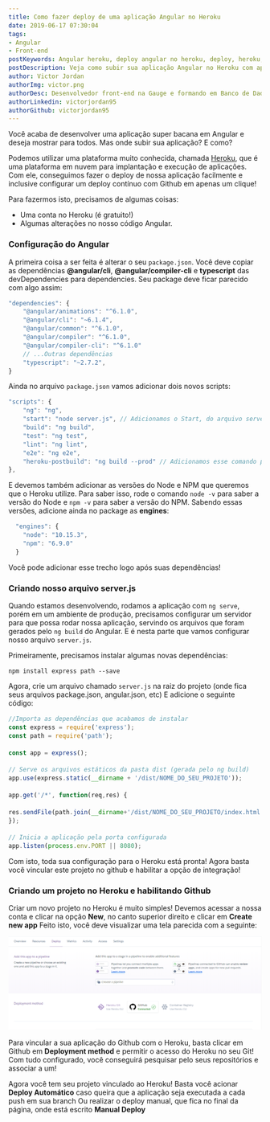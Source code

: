 ```yaml
---
title: Como fazer deploy de uma aplicação Angular no Heroku
date: 2019-06-17 07:30:04
tags:
- Angular
- Front-end
postKeywords: Angular heroku, deploy angular no heroku, deploy, heroku, angular, static file heroku, como subir aplicacao angular online
postDescription: Veja como subir sua aplicação Angular no Heroku com apenas algumas alterações em seu código, passo a passo!
author: Victor Jordan
authorImg: victor.png
authorDesc: Desenvolvedor front-end na Gauge e formando em Banco de Dados pela Fatec, apaixonado por usabilidade, performance e UX!
authorLinkedin: victorjordan95
authorGithub: victorjordan95
---
```


Você acaba de desenvolver uma aplicação super bacana em Angular e deseja mostrar para todos.
Mas onde subir sua aplicação? E como?

Podemos utilizar uma plataforma muito conhecida, chamada [Heroku](https://www.heroku.com/), que é uma plataforma em nuvem para implantação e execução de aplicações.
Com ele, conseguimos fazer o deploy de nossa aplicação facilmente e inclusive configurar um deploy contínuo com Github em apenas um clique!

Para fazermos isto, precisamos de algumas coisas:

- Uma conta no Heroku (é gratuito!)
- Algumas alterações no nosso código Angular.

<!-- more -->

### Configuração do Angular

A primeira coisa a ser feita é alterar o seu `package.json`.
Você deve copiar as dependências **@angular/cli**, **@angular/compiler-cli** e **typescript** das devDependencies para dependencies.
Seu package deve ficar parecido com algo assim:

```javascript
"dependencies": {
    "@angular/animations": "^6.1.0",
    "@angular/cli": "~6.1.4",
    "@angular/common": "^6.1.0",
    "@angular/compiler": "^6.1.0",
    "@angular/compiler-cli": "^6.1.0"
    // ...Outras dependências
    "typescript": "~2.7.2",
}
```

Ainda no arquivo `package.json` vamos adicionar dois novos scripts:

```javascript
"scripts": {
    "ng": "ng",
    "start": "node server.js", // Adicionamos o Start, do arquivo server.js que logo criaremos
    "build": "ng build",
    "test": "ng test",
    "lint": "ng lint",
    "e2e": "ng e2e",
    "heroku-postbuild": "ng build --prod" // Adicionamos esse comando para o heroku gerar o build dos nossos arquivos
},
```

E devemos também adicionar as versões do Node e NPM que queremos que o Heroku utilize. 
Para saber isso, rode o comando `node -v` para saber a versão do Node e `npm -v` para saber a versão do NPM.
Sabendo essas versões, adicione ainda no package as **engines**:

```javascript
  "engines": {
    "node": "10.15.3",
    "npm": "6.9.0"
  }
```
Você pode adicionar esse trecho logo após suas dependências!

### Criando nosso arquivo server.js

Quando estamos desenvolvendo, rodamos a aplicação com `ng serve`, porém em um ambiente de produção, precisamos configurar um servidor
para que possa rodar nossa aplicação, servindo os arquivos que foram gerados pelo `ng build` do Angular.
E é nesta parte que vamos configurar nosso arquivo `server.js`.

Primeiramente, precisamos instalar algumas novas dependências:

```
npm install express path --save
```

Agora, crie um arquivo chamado `server.js` na raiz do projeto (onde fica seus arquivos package.json, angular.json, etc)
E adicione o seguinte código:

```javascript
//Importa as dependências que acabamos de instalar
const express = require('express');
const path = require('path');

const app = express();

// Serve os arquivos estáticos da pasta dist (gerada pelo ng build)
app.use(express.static(__dirname + '/dist/NOME_DO_SEU_PROJETO'));

app.get('/*', function(req,res) {
    
res.sendFile(path.join(__dirname+'/dist/NOME_DO_SEU_PROJETO/index.html'));
});

// Inicia a aplicação pela porta configurada
app.listen(process.env.PORT || 8080);
```

Com isto, toda sua configuração para o Heroku está pronta! 
Agora basta você vincular este projeto no github e habilitar a opção de integração!

### Criando um projeto no Heroku e habilitando Github

Criar um novo projeto no Heroku é muito simples! 
Devemos acessar a nossa conta e clicar na opção **New**, no canto superior direito e clicar em **Create new app**
Feito isto, você deve visualizar uma tela parecida com a seguinte:

![Tela de Configuração da aplicação - Heroku](/posts/heroku_integracao_github.png)

Para vincular a sua aplicação do Github com o Heroku, basta clicar em Github em **Deployment method** e permitir o acesso do Heroku no seu Git!
Com tudo configurado, você conseguirá pesquisar pelo seus repositórios e associar a um!

Agora você tem seu projeto vinculado ao Heroku! 
Basta você acionar **Deploy Automático** caso queira que a aplicação seja executada a cada push em sua branch
Ou realizar o deploy manual, que fica no final da página, onde está escrito **Manual Deploy**